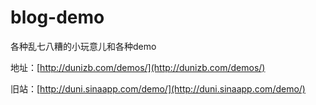 # blog-demo
各种乱七八糟的小玩意儿和各种demo 

地址：[http://dunizb.com/demos/](http://dunizb.com/demos/)

旧站：[http://duni.sinaapp.com/demo/](http://duni.sinaapp.com/demo/)
